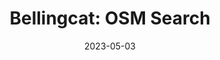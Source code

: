 ---
title: "Bellingcat: OSM Search"
description: A user-friendly search engine for Open Street Map to assist geospatial research.
date: 2023-05-03
year: 2023
tags:
 - tag: published
   link: https://www.bellingcat.com/resources/how-tos/2023/05/08/finding-geolocation-leads-with-bellingcats-openstreetmap-search-tool/
 - tag: maps
   link: https://www.bellingcat.com/news/2020/12/04/what-restaurants-and-maps-can-tell-us-about-billions-of-dollars-of-covid-19-relief-funds/
 - tag: conference-talk
   link: https://www.youtube.com/watch?v=VjbZo2NQgmc
externalURL: https://osm-search.bellingcat.com/
---